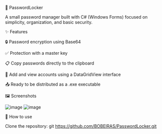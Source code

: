 🔐 PasswordLocker

A small password manager built with C# (Windows Forms) focused on simplicity, organization, and basic security.


✨ Features

🔒 Password encryption using Base64

✅ Protection with a master key

📋 Copy passwords directly to the clipboard

📁 Add and view accounts using a DataGridView interface

📤 Ready to be distributed as a .exe executable

🖼️ Screenshots

![image](https://github.com/user-attachments/assets/7275c78d-fe0c-4025-b15a-5dec8bc9e48a)
![image](https://github.com/user-attachments/assets/4008b68d-60bf-495f-b462-e7392f6431c3)



🚀 How to use

Clone the repository: git https://github.com/BOBEIRAS/PasswordLocker.git
